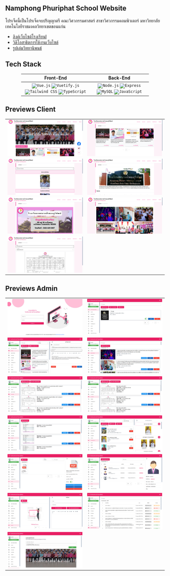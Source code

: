 ## Namphong Phuriphat School Website
โปรเจ็คนี้เป็นโปรเจ็คจบปริญญาตรี คณะวิศวกรรมศาสตร์ สาขาวิศวกรรมคอมพิวเตอร์ มหาวิทยาลัยเทคโนโลยีราชมงคลวิทยาเขตขอนแก่น
- [ลิงค์เว็บไซต์โรงเรียนl](https://puripatschool.ac.th/)
- [วิดีโอสาธิตการใช้งานเว็บไซต์](https://www.youtube.com/watch?v=AMlU6jO2IZk&t=3s&ab_channel=PhanuphunNamwong)
- [รูปเล่มวิทยานิพนธ์](https://drive.google.com/file/d/151-n2aoW7zpZeQjs_Gh8NYTsSZlkoJXU/view?usp=sharing)

## Tech Stack
<div align="center">
<table style = "width:80%">
    <thead>
        <tr>
            <th>Front-End</th>
             <th>Back-End</th>
        </tr>
    </thead>
    <tbody>
        <tr>
            <td>
<div align="center">
	<code><img width="80" src="https://user-images.githubusercontent.com/25181517/117448124-a2da9800-af3e-11eb-85d2-bd1b69b65603.png" alt="Vue.js" title="Vue.js"/></code>
	<code><img width="80" src="https://github.com/marwin1991/profile-technology-icons/assets/136815194/50c63e54-074f-494b-b786-01eb7870c927" alt="Vuetify.js" title="Vuetify.js"/></code>
	<code><img width="80" src="https://user-images.githubusercontent.com/25181517/202896760-337261ed-ee92-4979-84c4-d4b829c7355d.png" alt="Tailwind CSS" title="Tailwind CSS"/></code>
	<code><img width="80" src="https://user-images.githubusercontent.com/25181517/183890598-19a0ac2d-e88a-4005-a8df-1ee36782fde1.png" alt="TypeScript" title="TypeScript"/></code>
</div>
            </td>
            <td>
<div align="center">
	<code><img width="80" src="https://user-images.githubusercontent.com/25181517/183568594-85e280a7-0d7e-4d1a-9028-c8c2209e073c.png" alt="Node.js" title="Node.js"/></code>
	<code><img width="80" src="https://user-images.githubusercontent.com/25181517/183859966-a3462d8d-1bc7-4880-b353-e2cbed900ed6.png" alt="Express" title="Express"/></code>
	<code><img width="80" src="https://user-images.githubusercontent.com/25181517/183896128-ec99105a-ec1a-4d85-b08b-1aa1620b2046.png" alt="MySQL" title="MySQL"/></code>
	<code><img width="80" src="https://user-images.githubusercontent.com/25181517/117447155-6a868a00-af3d-11eb-9cfe-245df15c9f3f.png" alt="JavaScript" title="JavaScript"/></code>
</div>
            </td>
        </tr>
    </tbody>
</table>
</div>

## Previews Client
<table>
    <thead></thead>
    <tbody>
        <tr>
            <td>
                <img src="./public/notes/client/client (1).png"/>
            </td>
            <td>
                <img src="./public/notes/client/client (2).png"/>
            </td>
        </tr>
         <tr>
            <td>
                <img src="./public/notes/client/client (3).png"/>
            </td>
            <td>
                <img src="./public/notes/client/client (4).png"/>
            </td>
        </tr>
        <tr>
            <td>
                <img src="./public/notes/client/client (5).png"/>
            </td>
            <td>
                <img src="./public/notes/client/client (6).png"/>
            </td>
        </tr>
        <tr>
            <td>
                <img src="./public/notes/client/client (7).png"/>
            </td>
        </tr>
    </tbody>
</table>

## Previews Admin
<table>
    <thead></thead>
    <tbody>
        <tr>
            <td>
                <img src="./public/notes/admin/admin (13).png"/>
            </td>
            <td>
                <img src="./public/notes/admin/admin (1).png"/>
            </td>
        </tr>
        <tr>
            <td>
                <img src="./public/notes/admin/admin (2).png"/>
            </td>
            <td>
                <img src="./public/notes/admin/admin (3).png"/>
            </td>
        </tr>
        <tr>
            <td>
                <img src="./public/notes/admin/admin (4).png"/>
            </td>
            <td>
                <img src="./public/notes/admin/admin (5).png"/>
            </td>
        </tr>
        <tr>
            <td>
                <img src="./public/notes/admin/admin (6).png"/>
            </td>
            <td>
                <img src="./public/notes/admin/admin (7).png"/>
            </td>
        </tr>
        <tr>
            <td>
                <img src="./public/notes/admin/admin (8).png"/>
            </td>
            <td>
                <img src="./public/notes/admin/admin (9).png"/>
            </td>
        </tr>
        <tr>
            <td>
                <img src="./public/notes/admin/admin (10).png"/>
            </td>
            <td>
                <img src="./public/notes/admin/admin (11).png"/>
            </td>
        </tr>
        <tr>
            <td>
                <img src="./public/notes/admin/admin (12).png"/>
            </td>
        </tr>
    </tbody>
</table>
